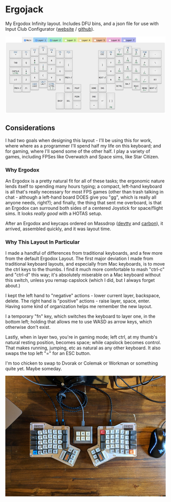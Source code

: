 Ergojack
========

My Ergodox Infinity layout. Includes DFU bins, and a json file for use with
Input Club Configurator ([website](https://input.club/configurator/) /
[github](https://github.com/kiibohd/KiiConf)).

![Layout diagram](./layout.png)

Considerations
--------------

I had two goals when designing this layout - I'll be using this for work, where
where as a programmer I'll spend half my life on this keyboard; and for gaming,
where I'll spend some of the other half. I play a variety of games, including
FPSes like Overwatch and Space sims, like Star Citizen.

### Why Ergodox

An Ergodox is a pretty natural fit for all of these tasks; the ergonomic nature
lends itself to spending many hours typing; a compact, left-hand keyboard is
all that's really necessary for most FPS games (other than trash talking in
chat - although a left-hand board DOES give you "gg", which is really all
anyone needs, right?); and finally, the thing that sent me overboard, is that
an Ergodox can surround both sides of a centered Joystick for space/flight sims.
It looks _really good_ with a HOTAS setup.

After an Ergodox and keycaps ordered on Massdrop
([devtty](https://www.massdrop.com/buy/massdrop-x-matt3o-devtty-custom-keycap-set?utm_source=linkshare&referer=CECUZJ)
and [carbon](https://www.massdrop.com/buy/carbon?utm_source=linkshare&referer=CECUZJ)),
it arrived, assembled quickly, and it was layout time.


### Why This Layout In Particular

I made a handful of differences from traditional keyboards, and a few more from
the default Ergodox Layout. The first major deviation I made from traditional
keyboard layouts, and especially from Mac keyboards, is to move the ctrl keys to
the thumbs. I find it much more comfortable to mash "ctrl-c" and "ctrl-d" this
way; it's absolutely miserable on a Mac keyboard without this switch, unless you
remap capslock (which I did, but I always forget about.)

I kept the left hand to "negative" actions - lower current layer, backspace,
delete. The right hand is "positive" actions - raise layer, space, enter.
Having some kind of organization helps me remember the new layout.

I a temporary "fn" key, which switches the keyboard to layer one, in the bottom
left; holding that allows me to use WASD as arrow keys, which otherwise don't
exist.

Lastly, when in layer two, you're in gaming mode; left ctrl, at my thumb's
natural resting position, becomes space; while capslock becomes control. That
makes running, jumping, etc as natural as any other keyboard. It also swaps
the top left "=" for an ESC button.

I'm too chicken to swap to Dvorak or Colemak or Workman or something quite yet.
Maybe someday.

![Picture of the actual keyboard](./keyboard.jpg)
